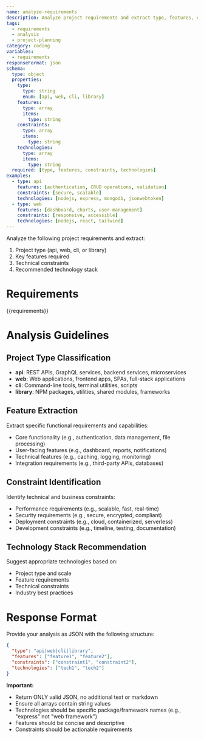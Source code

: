 ```yaml
---
name: analyze-requirements
description: Analyze project requirements and extract type, features, constraints, and technologies
tags:
  - requirements
  - analysis
  - project-planning
category: coding
variables:
  - requirements
responseFormat: json
schema:
  type: object
  properties:
    type:
      type: string
      enum: [api, web, cli, library]
    features:
      type: array
      items:
        type: string
    constraints:
      type: array
      items:
        type: string
    technologies:
      type: array
      items:
        type: string
  required: [type, features, constraints, technologies]
examples:
  - type: api
    features: [authentication, CRUD operations, validation]
    constraints: [secure, scalable]
    technologies: [nodejs, express, mongodb, jsonwebtoken]
  - type: web
    features: [dashboard, charts, user management]
    constraints: [responsive, accessible]
    technologies: [nodejs, react, tailwind]
---
```


Analyze the following project requirements and extract:
1. Project type (api, web, cli, or library)
2. Key features required
3. Technical constraints
4. Recommended technology stack

# Requirements
{{requirements}}

# Analysis Guidelines

## Project Type Classification
- **api**: REST APIs, GraphQL services, backend services, microservices
- **web**: Web applications, frontend apps, SPAs, full-stack applications
- **cli**: Command-line tools, terminal utilities, scripts
- **library**: NPM packages, utilities, shared modules, frameworks

## Feature Extraction
Extract specific functional requirements and capabilities:
- Core functionality (e.g., authentication, data management, file processing)
- User-facing features (e.g., dashboard, reports, notifications)
- Technical features (e.g., caching, logging, monitoring)
- Integration requirements (e.g., third-party APIs, databases)

## Constraint Identification
Identify technical and business constraints:
- Performance requirements (e.g., scalable, fast, real-time)
- Security requirements (e.g., secure, encrypted, compliant)
- Deployment constraints (e.g., cloud, containerized, serverless)
- Development constraints (e.g., timeline, testing, documentation)

## Technology Stack Recommendation
Suggest appropriate technologies based on:
- Project type and scale
- Feature requirements
- Technical constraints
- Industry best practices

# Response Format

Provide your analysis as JSON with the following structure:

```json
{
  "type": "api|web|cli|library",
  "features": ["feature1", "feature2"],
  "constraints": ["constraint1", "constraint2"],
  "technologies": ["tech1", "tech2"]
}
```

**Important:**
- Return ONLY valid JSON, no additional text or markdown
- Ensure all arrays contain string values
- Technologies should be specific package/framework names (e.g., "express" not "web framework")
- Features should be concise and descriptive
- Constraints should be actionable requirements